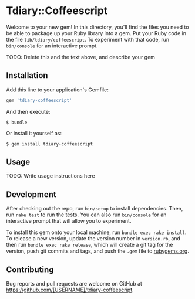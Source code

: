 # Tdiary::Coffeescript

Welcome to your new gem! In this directory, you'll find the files you need to be able to package up your Ruby library into a gem. Put your Ruby code in the file `lib/tdiary/coffeescript`. To experiment with that code, run `bin/console` for an interactive prompt.

TODO: Delete this and the text above, and describe your gem

## Installation

Add this line to your application's Gemfile:

```ruby
gem 'tdiary-coffeescript'
```

And then execute:

    $ bundle

Or install it yourself as:

    $ gem install tdiary-coffeescript

## Usage

TODO: Write usage instructions here

## Development

After checking out the repo, run `bin/setup` to install dependencies. Then, run `rake test` to run the tests. You can also run `bin/console` for an interactive prompt that will allow you to experiment.

To install this gem onto your local machine, run `bundle exec rake install`. To release a new version, update the version number in `version.rb`, and then run `bundle exec rake release`, which will create a git tag for the version, push git commits and tags, and push the `.gem` file to [rubygems.org](https://rubygems.org).

## Contributing

Bug reports and pull requests are welcome on GitHub at https://github.com/[USERNAME]/tdiary-coffeescript.

